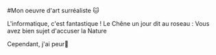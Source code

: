 #Mon oeuvre d'art surréaliste 🐱

L'informatique, c'est fantastique !
Le Chêne un jour dit au roseau :
Vous avez bien sujet d'accuser la Nature

Cependant, j'ai peur🐨
